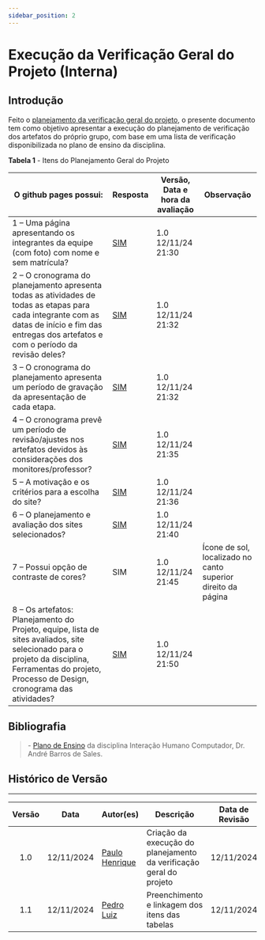 ```yaml
---
sidebar_position: 2
---
```


# Execução da Verificação Geral do Projeto (Interna)

## Introdução

Feito o [planejamento da verificação geral do projeto](../verificacao_geral/planejamento.md), o presente documento tem como objetivo apresentar a execução do planejamento de verificação dos artefatos do próprio grupo, com base em uma lista de verificação disponibilizada no plano de ensino da disciplina.

<p style={{ textAlign: 'center', fontSize: '18px' }}><b>Tabela 1</b> - Itens do Planejamento Geral do Projeto</p>

| O github pages possui:                                                                                               | Resposta            | Versão, Data e hora da avaliação | Observação                     |
|-----------------------------------------------------------|---------------------|-----------------------------------|--------------------------------|
| 1 – Uma página apresentando os integrantes da equipe (com foto) com nome e sem matrícula?                            |[SIM](https://interacao-humano-computador.github.io/2024.2-Grupo06/docs/inicio)                     |1.0 12/11/24 21:30                                   |                                |
| 2 – O cronograma do planejamento apresenta todas as atividades de todas as etapas para cada integrante com as datas de início e fim das entregas dos artefatos e com o período da revisão deles? | [SIM](https://interacao-humano-computador.github.io/2024.2-Grupo06/docs/planejamento/cronograma)                    |1.0 12/11/24 21:32                                    |                                |
| 3 – O cronograma do planejamento apresenta um período de gravação da apresentação de cada etapa.                     |[SIM](https://interacao-humano-computador.github.io/2024.2-Grupo06/docs/planejamento/cronograma)                     |1.0 12/11/24 21:32                                    |                                |
| 4 – O cronograma prevê um período de revisão/ajustes nos artefatos devidos às considerações dos monitores/professor? |[SIM](https://interacao-humano-computador.github.io/2024.2-Grupo06/docs/planejamento/cronograma)                     |1.0 12/11/24 21:35                                   |                                |
| 5 – A motivação e os critérios para a escolha do site?                                                               |[SIM](https://interacao-humano-computador.github.io/2024.2-Grupo06/docs/planejamento/siteSelecionado)                     |1.0 12/11/24 21:36                                    |                                |
| 6 – O planejamento e avaliação dos sites selecionados?                                                               |[SIM](https://interacao-humano-computador.github.io/2024.2-Grupo06/docs/planejamento/sitesAvaliados)                     |1.0 12/11/24 21:40                                     |                                |
| 7 – Possui opção de contraste de cores?                                                                              |SIM                     |1.0 12/11/24 21:45                                   |Ícone de sol, localizado no canto superior direito da página                                |
| 8 – Os artefatos: Planejamento do Projeto, equipe, lista de sites avaliados, site selecionado para o projeto da disciplina, Ferramentas do projeto, Processo de Design, cronograma das atividades? |[SIM](https://interacao-humano-computador.github.io/2024.2-Grupo06/docs/category/planejamento)                     |1.0 12/11/24 21:50                                   |                                |


## Bibliografia

> \- [Plano de Ensino](https://aprender3.unb.br/pluginfile.php/2972625/mod_resource/content/56/Plano_de_Ensino%20FIHC%20022024%20Turma%2001%20v1.pdf) da disciplina Interação Humano Computador, Dr. André Barros de Sales.

## Histórico de Versão
---
| Versão | Data | Autor(es) | Descrição | Data de Revisão | Revisor(es) |
|:---:|:---:|---|---|:---:|---|
| 1.0 | 12/11/2024 | [Paulo Henrique](https://github.com/paulomh) | Criação da execução do planejamento da verificação geral do projeto | 12/11/2024 | [Weverton Rodrigues](https://github.com/vevetin) |
| 1.1 | 12/11/2024 | [Pedro Luiz](https://github.com/pedroluizfo) | Preenchimento e linkagem dos itens das tabelas | 12/11/2024 | [Weverton Rodrigues](https://github.com/vevetin) |

